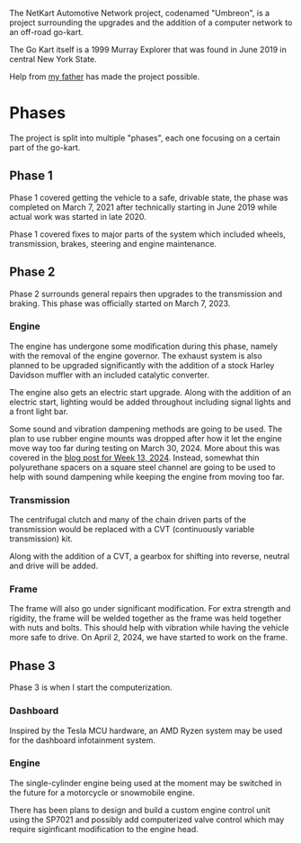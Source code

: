 The NetKart Automotive Network project, codenamed "Umbreon", is a project surrounding the upgrades and the addition of a computer network to an off-road go-kart.

The Go Kart itself is a 1999 Murray Explorer that was found in June 2019 in central New York State. 

Help from [my father](https://dirtmanaudio.com) has made the project possible.

# Phases
The project is split into multiple "phases", each one focusing on a certain part of the go-kart.

## Phase 1
Phase 1 covered getting the vehicle to a safe, drivable state, the phase was completed on March 7, 2021 after technically starting in June 2019 while actual work was started in late 2020.

Phase 1 covered fixes to major parts of the system which included wheels, transmission, brakes, steering and engine maintenance. 

## Phase 2
Phase 2 surrounds general repairs then upgrades to the transmission and braking. This phase was officially started on March 7, 2023.

### Engine
The engine has undergone some modification during this phase, namely with the removal of the engine governor. The exhaust system is also planned to be upgraded significantly with the addition of a stock Harley Davidson muffler with an included catalytic converter.

The engine also gets an electric start upgrade. Along with the addition of an electric start, lighting would be added throughout including signal lights and a front light bar.

Some sound and vibration dampening methods are going to be used. The plan to use rubber engine mounts was dropped after how it let the engine move way too far during testing on March 30, 2024. More about this was covered in the [blog post for Week 13, 2024](/../blog/16/). Instead, somewhat thin polyurethane spacers on a square steel channel are going to be used to help with sound dampening while keeping the engine from moving too far.

### Transmission
The centrifugal clutch and many of the chain driven parts of the transmission would be replaced with a CVT (continuously variable transmission) kit.

Along with the addition of a CVT, a gearbox for shifting into reverse, neutral and drive will be added. 

### Frame
The frame will also go under significant modification. For extra strength and rigidity, the frame will be welded together as the frame was held together with nuts and bolts. This should help with vibration while having the vehicle more safe to drive. On April 2, 2024, we have started to work on the frame.

## Phase 3
Phase 3 is when I start the computerization.

### Dashboard
Inspired by the Tesla MCU hardware, an AMD Ryzen system may be used for the dashboard infotainment system.

### Engine
The single-cylinder engine being used at the moment may be switched in the future for a motorcycle or snowmobile engine.

There has been plans to design and build a custom engine control unit using the SP7021 and possibly add computerized valve control which may require siginficant modification to the engine head.
